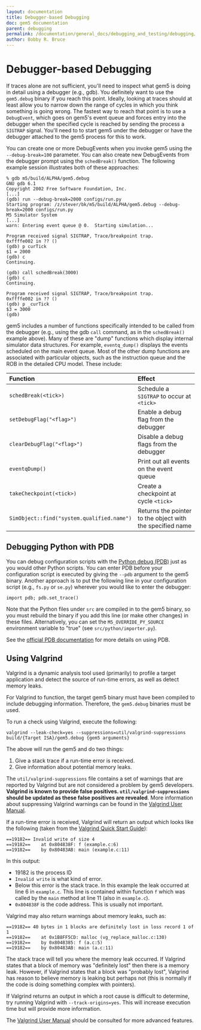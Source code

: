 ```yaml
---
layout: documentation
title: Debugger-based Debugging
doc: gem5 documentation
parent: debugging
permalink: /documentation/general_docs/debugging_and_testing/debugging/debugger_based_debugging
author: Bobby R. Bruce
---
```


# Debugger-based Debugging

If traces alone are not sufficient, you'll need to inspect what gem5 is doing
in detail using a debugger (e.g., gdb). You definitely want to use the
`gem5.debug` binary if you reach this point. Ideally, looking at traces should
at least allow you to narrow down the range of cycles in which you think
something is going wrong. The fastest way to reach that point is to use a
`DebugEvent`, which goes on gem5's event queue and forces entry into the
debugger when the specified cycle is reached by sending the process a `SIGTRAP`
signal. You'll need to to start gem5 under the debugger or have the debugger
attached to the gem5 process for this to work.

You can create one or more DebugEvents when you invoke gem5 using the
`--debug-break=100` parameter. You can also create new DebugEvents from the
debugger prompt using the `schedBreak()` function. The following example
session illustrates both of these approaches:

```
% gdb m5/build/ALPHA/gem5.debug
GNU gdb 6.1
Copyright 2002 Free Software Foundation, Inc.
[...]
(gdb) run --debug-break=2000 configs/run.py
Starting program: /z/stever/bk/m5/build/ALPHA/gem5.debug --debug-break=2000 configs/run.py
M5 Simulator System
[...]
warn: Entering event queue @ 0.  Starting simulation...

Program received signal SIGTRAP, Trace/breakpoint trap.
0xffffe002 in ?? ()
(gdb) p curTick
$1 = 2000
(gdb) c
Continuing.

(gdb) call schedBreak(3000)
(gdb) c
Continuing.

Program received signal SIGTRAP, Trace/breakpoint trap.
0xffffe002 in ?? ()
(gdb) p _curTick
$3 = 3000
(gdb)
```

gem5 includes a number of functions specifically intended to be called from the
debugger (e.g., using the gdb `call` command, as in the `schedBreak()` example
above). Many of these are "dump" functions which display internal simulator
data structures. For example, `eventq_dump()` displays the events scheduled on
the main event queue. Most of the other dump functions are associated with
particular objects, such as the instruction queue and the ROB in the detailed
CPU model. These include:

|Function                                    |Effect                                                   |
|:-------------------------------------------|:--------------------------------------------------------|
|`schedBreak(<tick>)`                        |Schedule a `SIGTRAP` to occur at `<tick>`                |
|`setDebugFlag("<flag>")`                    |Enable a debug flag from the debugger                    |
|`clearDebugFlag("<flag>")`                  |Disable a debug flags from the debugger                  |
|`eventqDump()`                              |Print out all events on the event queue                  |
|`takeCheckpoint(<tick>)`                    |Create a checkpoint at cycle `<tick>`                    |
|`SimObject::find("system.qualified.name")`  |Returns the pointer to the object with the specified name|

<!---
The following has been commented out as the link the classic
memory system has yet to be migrated over to the website.

Additional gdb-accessible features for debugging coherence protocols in the
classic memory system are documented [here]{
http://gem5.org/Classic_Memory_System#Debugging}.
-->

## Debugging Python with PDB

You can debug configuration scripts with the [Python debug (PDB)](
https://docs.python.org/3/library/pdb.html) just as you would other Python
scripts. You can enter PDB before your configuration script is executed by
giving the `--pdb` argument to the gem5 binary. Another approach is to put the
following line in your configuration script (e.g., `fs.py` or `se.py`) wherever
you would like to enter the debugger:

```
import pdb; pdb.set_trace()
```

Note that the Python files under `src` are compiled in to the gem5 binary, so you
must rebuild the binary if you add this line (or make other changes) in these
files. Alternatively, you can set the `M5_OVERRIDE_PY_SOURCE` environment
variable to "true" (see `src/python/importer.py`).

See the [official PDB documentation](
https://docs.python.org/3/library/pdb.html) for more details on using PDB.

## Using Valgrind

Valgrind is a dynamic analysis tool used (primarily) to profile a target
application and detect the source of run-time errors, as well as detect memory
leaks.

For Valgrind to function, the target gem5 binary must have been compiled to
include debugging information. Therefore, the `gem5.debug` binaries must be
used.

To run a check using Valgrind, execute the following:

```
valgrind --leak-check=yes --suppressions=util/valgrind-suppressions build/{Target ISA}/gem5.debug {gem5 arguments}
```

The above will run the gem5 and do two things:

1. Give a stack trace if a run-time error is received.
2. Give information about potential memory leaks.

The `util/valgrind-suppressions` file contains a set of warnings that are
reported by Valgrind but are not considered a problem by gem5 developers.
**Valgrind is known to provide false positives. `util/valgrind-suppressions`
should be updated as these false positives are revealed**. More information
about suppressing Valgrind warnings can be found in the [Valgrind User Manual](
http://valgrind.org/docs/manual/manual-core.html#manual-core.suppress).

If a run-time error is received, Valgrind will return an output which looks like
the following (taken from the [Valgrind Quick Start Guide](
http://valgrind.org/docs/manual/quick-start.html)):

```
==19182== Invalid write of size 4
==19182==    at 0x804838F: f (example.c:6)
==19182==    by 0x80483AB: main (example.c:11)
```

In this output:

* 19182 is the process ID
* `Invalid write` is what kind of error.
* Below this error is the stack trace. In this example the leak occurred at
line 6 in `example.c`. This line is contained within function `f` which was
called by the `main` method at line 11 (also in `example.c`).
* `0x804838F` is the code address. This is usually not important.

Valgrind may also return warnings about memory leaks, such as:

```
==19182== 40 bytes in 1 blocks are definitely lost in loss record 1 of 1
==19182==    at 0x1B8FF5CD: malloc (vg_replace_malloc.c:130)
==19182==    by 0x8048385: f (a.c:5)
==19182==    by 0x80483AB: main (a.c:11)
```

The stack trace will tell you where the memory leak occurred. If Valgrind
states that a block of memory was "definitely lost" then there is a memory
leak. However, if Valgrind states that a block was "probably lost", Valgrind
has reason to believe memory is leaking but perhaps not (this is normally if
the code is doing something complex with pointers).

If Valgrind returns an output in which a root cause is difficult to determine,
try running Valgrind with `--track-origins=yes`. This will increase execution
time but will provide more information.

The [Valgrind User Manual](https://valgrind.org/docs/manual/manual.html) should
be consulted for more advanced features.
